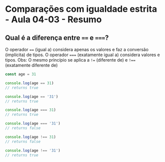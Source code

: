 # Comparações com igualdade estrita - Aula 04-03 - Resumo

## Qual é a diferença entre `==` e `===`?

O operador `==` (igual a) considera apenas os valores e faz a conversão (implícita) de tipos.
O operador `===` (exatamente igual a) considera valores e tipos.
Obs: O mesmo princípio se aplica a `!=` (diferente de) e `!==` (exatamente diferente de)

```javascript
const age = 31

console.log(age == 31)
// returns true

console.log(age == '31')
// returns true

console.log(age === 31)
// returns true

console.log(age === '31')
// returns false

console.log(age !== 31)
// returns false

console.log(age !== '31')
// returns true
```
